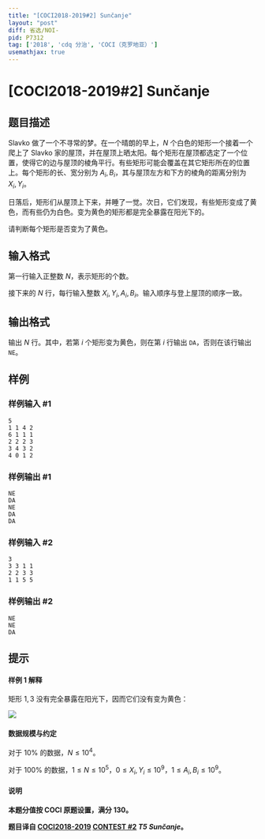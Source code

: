 ```yaml
---
title: "[COCI2018-2019#2] Sunčanje"
layout: "post"
diff: 省选/NOI-
pid: P7312
tag: ['2018', 'cdq 分治', 'COCI（克罗地亚）']
usemathjax: true
---
```


# [COCI2018-2019#2] Sunčanje
## 题目描述

Slavko 做了一个不寻常的梦。在一个晴朗的早上，$N$ 个白色的矩形一个接着一个爬上了 Slavko 家的屋顶，并在屋顶上晒太阳。每个矩形在屋顶都选定了一个位置，使得它的边与屋顶的棱角平行。有些矩形可能会覆盖在其它矩形所在的位置上。每个矩形的长、宽分别为 $A_i,B_i$，其与屋顶左方和下方的棱角的距离分别为 $X_i,Y_i$。

日落后，矩形们从屋顶上下来，并睡了一觉。次日，它们发现，有些矩形变成了黄色，而有些仍为白色。变为黄色的矩形都是完全暴露在阳光下的。

请判断每个矩形是否变为了黄色。
## 输入格式

第一行输入正整数 $N$，表示矩形的个数。

接下来的 $N$ 行，每行输入整数 $X_i,Y_i,A_i,B_i$。输入顺序与登上屋顶的顺序一致。
## 输出格式

输出 $N$ 行。其中，若第 $i$ 个矩形变为黄色，则在第 $i$ 行输出 `DA`，否则在该行输出 `NE`。
## 样例

### 样例输入 #1
```
5
1 1 4 2
6 1 1 1
2 2 2 3
3 4 3 2
4 0 1 2
```
### 样例输出 #1
```
NE
DA
NE
DA
DA
```
### 样例输入 #2
```
3
3 3 1 1
2 2 3 3
1 1 5 5
```
### 样例输出 #2
```
NE
NE
DA
```
## 提示

#### 样例 1 解释

矩形 $1,3$ 没有完全暴露在阳光下，因而它们没有变为黄色：

![](https://cdn.luogu.com.cn/upload/image_hosting/pzfz7o9i.png?x-oss-process=image/resize,m_lfit,h_320,w_362)

#### 数据规模与约定

对于 $10\%$ 的数据，$N \le 10^4$。

对于 $100\%$ 的数据，$1 \le N \le 10^5$，$0 \le X_i,Y_i \le 10^9$，$1 \le A_i,B_i \le 10^9$。

#### 说明

**本题分值按 COCI 原题设置，满分 $130$。**

**题目译自 [COCI2018-2019](https://hsin.hr/coci/archive/2018_2019/) [CONTEST #2](https://hsin.hr/coci/archive/2018_2019/contest2_tasks.pdf)  _T5 Sunčanje_。**
